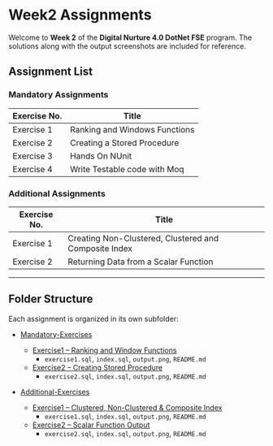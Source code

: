 # Week2 Assignments

Welcome to **Week 2** of the **Digital Nurture 4.0 DotNet FSE** program.
The solutions along with the output screenshots are included for reference.

## Assignment List

### Mandatory Assignments

| Exercise No. | Title                                      |
|--------------|--------------------------------------------|
| Exercise 1   | Ranking and Windows Functions              |
| Exercise 2   | Creating a Stored Procedure                  |
| Exercise 3   | Hands On NUnit                             |
| Exercise 4   | Write Testable code with Moq               | 


### Additional Assignments
| Exercise No. | Title                                      |
|--------------|--------------------------------------------|
| Exercise 1   | Creating Non-Clustered, Clustered and Composite Index             |
| Exercise 2   | Returning Data from a Scalar Function                  |
---

## Folder Structure

Each assignment is organized in its own subfolder:

* [Mandatory-Exercises](./Mandatory-Exercises)
  * [Exercise1 – Ranking and Window Functions](./Mandatory-Exercises/Exercise1)
    * `exercise1.sql`, `index.sql`, `output.png`, `README.md`  
  * [Exercise2 – Creating Stored Procedure](./Mandatory-Exercises/Exercise2)  
    *  `exercise2.sql`, `index.sql`, `output.png`, `README.md`

* [Additional-Exercises](./Additional-Exercises)
  * [Exercise1 – Clustered, Non-Clustered & Composite Index](./Additional-Exercises/Exercise1)  
    * `exercise1.sql`, `index.sql`, `output.png`, `README.md`  
  * [Exercise2 – Scalar Function Output](./Additional-Exercises/Exercise2)  
    * `exercise2.sql`, `index.sql`, `output.png`, `README.md`
